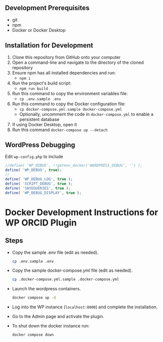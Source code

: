 ## Development Prerequisites

* git
* npm
* Docker or Docker Desktop

## Installation for Development

1. Clone this repository from GitHub onto your computer
2. Open a command-line and navigate to the directory of the cloned repository
3. Ensure npm has all installed dependencies and run:
    * `npm i`
4. Run the project's build script:
    * `npm run build`
5. Run this command to copy the environment variables file:
    * `cp .env.sample .env`
6. Run this command to copy the Docker configuration file:
    * `cp docker-compose.yml.sample docker-compose.yml`
    * Optionally, uncomment the code in `docker-compose.yml` to enable a persistent database
7. If using Docker Desktop, open it
8. Run this command `docker-compose up --detach`

## WordPress Debugging

Edit `wp-config.php` to include

```php
//define( 'WP_DEBUG', !!getenv_docker('WORDPRESS_DEBUG', '') );
define( 'WP_DEBUG', true);
//
define( 'WP_DEBUG_LOG', true );
define( 'SCRIPT_DEBUG', true );
define( 'SAVEQUERIES', true );
define( 'WP_DEBUG_DISPLAY', true );
```

# Docker Development Instructions for WP ORCID Plugin

## Steps

* Copy the sample .env file (edit as needed).

  ```sh
  cp .env.sample .env
  ```

* Copy the sample docker-compose.yml file (edit as needed).

  ```sh
  cp .docker-compose.yml.sample .docker-compose.yml
  ```

* Launch the wordpress containers.

  ```sh
  docker compose up -d
  ```

* Log into the WP instance (`localhost:8000`) and complete the installation.
* Go to the Admin page and activate the plugin.
* To shut down the docker instance run:

  ```sh
  docker compose down
  ```
